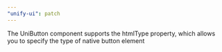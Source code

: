 ```yaml
---
"unify-ui": patch
---
```


The UniButton component supports the htmlType property, which allows you to specify the type of native button element

